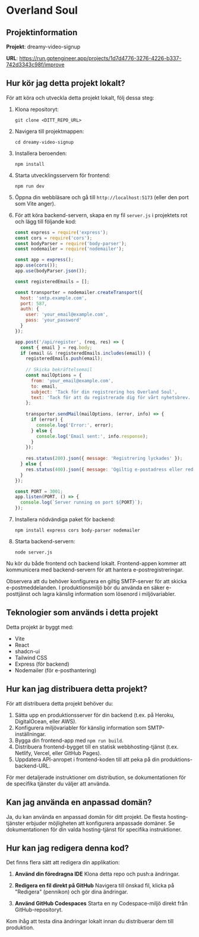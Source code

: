 # Overland Soul

## Projektinformation

**Projekt**: dreamy-video-signup

**URL**: https://run.gptengineer.app/projects/1d7d4776-3276-4226-b337-742d3343c98f/improve

## Hur kör jag detta projekt lokalt?

För att köra och utveckla detta projekt lokalt, följ dessa steg:

1. Klona repositoryt:
   ```
   git clone <DITT_REPO_URL>
   ```

2. Navigera till projektmappen:
   ```
   cd dreamy-video-signup
   ```

3. Installera beroenden:
   ```
   npm install
   ```

4. Starta utvecklingsservern för frontend:
   ```
   npm run dev
   ```

5. Öppna din webbläsare och gå till `http://localhost:5173` (eller den port som Vite anger).

6. För att köra backend-servern, skapa en ny fil `server.js` i projektets rot och lägg till följande kod:

   ```javascript
   const express = require('express');
   const cors = require('cors');
   const bodyParser = require('body-parser');
   const nodemailer = require('nodemailer');

   const app = express();
   app.use(cors());
   app.use(bodyParser.json());

   const registeredEmails = [];

   const transporter = nodemailer.createTransport({
     host: 'smtp.example.com',
     port: 587,
     auth: {
       user: 'your_email@example.com',
       pass: 'your_password'
     }
   });

   app.post('/api/register', (req, res) => {
     const { email } = req.body;
     if (email && !registeredEmails.includes(email)) {
       registeredEmails.push(email);
       
       // Skicka bekräftelsemail
       const mailOptions = {
         from: 'your_email@example.com',
         to: email,
         subject: 'Tack för din registrering hos Overland Soul',
         text: 'Tack för att du registrerade dig för vårt nyhetsbrev. Vi ser fram emot att dela våra äventyr med dig!'
       };
       
       transporter.sendMail(mailOptions, (error, info) => {
         if (error) {
           console.log('Error:', error);
         } else {
           console.log('Email sent:', info.response);
         }
       });
       
       res.status(200).json({ message: 'Registrering lyckades' });
     } else {
       res.status(400).json({ message: 'Ogiltig e-postadress eller redan registrerad' });
     }
   });

   const PORT = 3001;
   app.listen(PORT, () => {
     console.log(`Server running on port ${PORT}`);
   });
   ```

7. Installera nödvändiga paket för backend:
   ```
   npm install express cors body-parser nodemailer
   ```

8. Starta backend-servern:
   ```
   node server.js
   ```

Nu kör du både frontend och backend lokalt. Frontend-appen kommer att kommunicera med backend-servern för att hantera e-postregistreringar.

Observera att du behöver konfigurera en giltig SMTP-server för att skicka e-postmeddelanden. I produktionsmiljö bör du använda en säker e-posttjänst och lagra känslig information som lösenord i miljövariabler.

## Teknologier som används i detta projekt

Detta projekt är byggt med:

- Vite
- React
- shadcn-ui
- Tailwind CSS
- Express (för backend)
- Nodemailer (för e-posthantering)

## Hur kan jag distribuera detta projekt?

För att distribuera detta projekt behöver du:

1. Sätta upp en produktionsserver för din backend (t.ex. på Heroku, DigitalOcean, eller AWS).
2. Konfigurera miljövariabler för känslig information som SMTP-inställningar.
3. Bygga din frontend-app med `npm run build`.
4. Distribuera frontend-bygget till en statisk webbhosting-tjänst (t.ex. Netlify, Vercel, eller GitHub Pages).
5. Uppdatera API-anropet i frontend-koden till att peka på din produktions-backend-URL.

För mer detaljerade instruktioner om distribution, se dokumentationen för de specifika tjänster du väljer att använda.

## Kan jag använda en anpassad domän?

Ja, du kan använda en anpassad domän för ditt projekt. De flesta hosting-tjänster erbjuder möjligheten att konfigurera anpassade domäner. Se dokumentationen för din valda hosting-tjänst för specifika instruktioner.

## Hur kan jag redigera denna kod?

Det finns flera sätt att redigera din applikation:

1. **Använd din föredragna IDE**
   Klona detta repo och push:a ändringar. 

2. **Redigera en fil direkt på GitHub**
   Navigera till önskad fil, klicka på "Redigera" (pennikon) och gör dina ändringar.

3. **Använd GitHub Codespaces**
   Starta en ny Codespace-miljö direkt från GitHub-repositoryt.

Kom ihåg att testa dina ändringar lokalt innan du distribuerar dem till produktion.